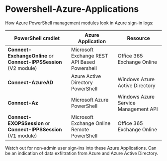 # Powershell-Azure-Applications
How Azure PowerShell management modules look in Azure sign-in logs:

| PowerShell cmdlet | Azure Application | Resource |
| ----------- | ----------- | ----------- |
| **Connect-ExchangeOnline** or **Connect-IPPSSession** (V2 module)| Microsoft Exchange REST API Based Powershell | Office 365 Exchange Online |
| **Connect-AzureAD** | Azure Active Directory PowerShell | Windows Azure Active Directory |
| **Connect-Az** | Microsoft Azure PowerShell | Windows Azure Service Management API |
| **Connect-EXOPSSession** or **Connect-IPPSSession** (V1 module) | Microsoft Exchange Online Remote PowerShell | Office 365 Exchange Online |

Watch out for non-admin user sign-ins into these Azure Applications. Can be an indication of data exfiltration from Azure and Azure Active Directory.
